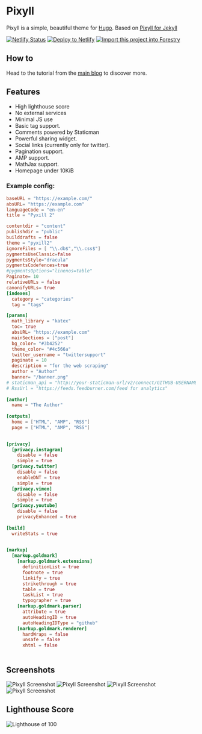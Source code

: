 # Pixyll

Pixyll is a simple, beautiful theme for [Hugo](http://gohugo.io/).
Based on [Pixyll for Jekyll](https://github.com/johnotander/pixyll)

[![Netlify Status](https://api.netlify.com/api/v1/badges/a971bc37-c8f3-40d0-ab1b-b28300b4a8d9/deploy-status)](https://app.netlify.com/sites/pixtest/deploys)
[![Deploy to Netlify](https://www.netlify.com/img/deploy/button.svg)](https://app.netlify.com/start/deploy?repository=https://github.com/IcpMoles/pyxback&stack=hugo)
[![Import this project into Forestry](https://assets.forestry.io/import-to-forestry.svg)](https://app.forestry.io/quick-start?repo=icpmoles/pyxback&engine=hugo&version=0.72.0)

## How to

Head to the tutorial from the [main blog](https://pyxill2.netlify.app/post/setup-guide/) to discover more.

## Features

- High lighthouse score
- No external services
- Minimal JS use
- Basic tag support.
- Comments powered by Staticman
- Powerful sharing widget.
- Social links (currently only for twitter).
- Pagination support.
- AMP support.
- MathJax support.
- Homepage under 10KiB

### Example config:

```toml
baseURL = "https://example.com/"
absURL= "https://example.com"
languageCode = "en-en"
title = "Pyxill 2"

contentdir = "content"
publishdir = "public"
builddrafts = false
theme = "pyxill2"
ignoreFiles = [ "\\.db$","\\.css$"]
pygmentsUseClassic=false
pygmentsStyle="dracula"
pygmentsCodefences=true
#pygmentsOptions="linenos=table"
Paginate= 10
relativeURLs = false
canonifyURLs= true
[indexes]
  category = "categories"
  tag = "tags"

[params]
  math_library = "katex"
  toc= true
  absURL= "https://example.com"
  mainSections = ["post"]
  bg_color= "#3b4252"
  theme_color= "#4c566a"
  twitter_username = "twittersupport"
  paginate = 10
  description = "for the web scraping"
  author = "Author"
  banner= "/banner.png"
# staticman_api = "http://your-staticman-url/v2/connect/GITHUB-USERNAME/GITHUB-REPOSITORY" #Add staticman API URL to enable staticman comments
# RssUrl = "https://feeds.feedburner.com/feed for analytics" 
  
[author]
  name = "The Author"
	
[outputs]
  home = ["HTML", "AMP", "RSS"]
  page = ["HTML", "AMP", "RSS"]

  
[privacy]
  [privacy.instagram]
    disable = false
    simple = true
  [privacy.twitter]
    disable = false
    enableDNT = true
    simple = true
  [privacy.vimeo]
    disable = false
    simple = true
  [privacy.youtube]
    disable = false
    privacyEnhanced = true 
    
[build]
  writeStats = true
  

[markup]
  [markup.goldmark]
    [markup.goldmark.extensions]
      definitionList = true
      footnote = true
      linkify = true
      strikethrough = true
      table = true
      taskList = true
      typographer = true
    [markup.goldmark.parser]
      attribute = true
      autoHeadingID = true
      autoHeadingIDType = "github"
    [markup.goldmark.renderer]
      hardWraps = false
      unsafe = false
      xhtml = false
      

```
## Screenshots


![Pixyll Screenshot](https://raw.githubusercontent.com/IcpMoles/pyxill2/master/images/mobile%20light.png)
![Pixyll Screenshot](https://raw.githubusercontent.com/IcpMoles/pyxill2/master/images/mobile%20dark.png)
![Pixyll Screenshot](https://raw.githubusercontent.com/IcpMoles/pyxill2/master/images/desktop%20light.png)
![Pixyll Screenshot](https://raw.githubusercontent.com/IcpMoles/pyxill2/master/images/desktop%20dark.png)
## Lighthouse Score
![Lighthouse of 100](https://raw.githubusercontent.com/IcpMoles/pyxill2/master/images/Screenshot_20201022-105923~2.png)
